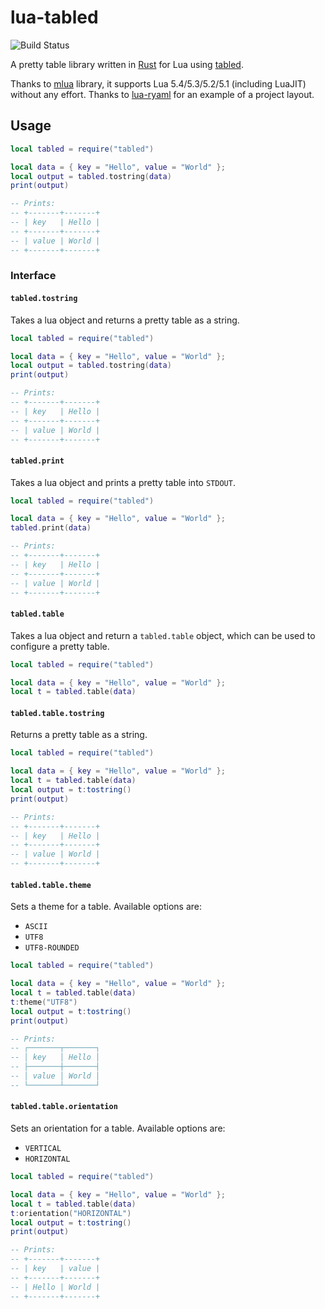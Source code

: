 # lua-tabled
![Build Status]

[Build Status]: https://github.com/zhiburt/lua-tabled/workflows/CI/badge.svg

A pretty table library written in [Rust] for Lua using [tabled].

Thanks to [mlua] library, it supports Lua 5.4/5.3/5.2/5.1 (including LuaJIT) without any effort.
Thanks to [lua-ryaml] for an example of a project layout.

[Rust]: https://www.rust-lang.org
[tabled]: https://github.com/zhiburt/tabled
[mlua]: https://github.com/khvzak/mlua
[lua-ryaml]: https://github.com/khvzak/

## Usage

```lua
local tabled = require("tabled")

local data = { key = "Hello", value = "World" };
local output = tabled.tostring(data)
print(output)

-- Prints:
-- +-------+-------+
-- | key   | Hello |
-- +-------+-------+
-- | value | World |
-- +-------+-------+
```

### Interface

#### `tabled.tostring`

Takes a lua object and returns a pretty table as a string.

```lua
local tabled = require("tabled")

local data = { key = "Hello", value = "World" };
local output = tabled.tostring(data)
print(output)

-- Prints:
-- +-------+-------+
-- | key   | Hello |
-- +-------+-------+
-- | value | World |
-- +-------+-------+
```

#### `tabled.print`

Takes a lua object and prints a pretty table into `STDOUT`.

```lua
local tabled = require("tabled")

local data = { key = "Hello", value = "World" };
tabled.print(data)

-- Prints:
-- +-------+-------+
-- | key   | Hello |
-- +-------+-------+
-- | value | World |
-- +-------+-------+
```

#### `tabled.table`

Takes a lua object and return a `tabled.table` object, which can be used to configure a pretty table.

```lua
local tabled = require("tabled")

local data = { key = "Hello", value = "World" };
local t = tabled.table(data)
```

#### `tabled.table.tostring`

Returns a pretty table as a string. 

```lua
local tabled = require("tabled")

local data = { key = "Hello", value = "World" };
local t = tabled.table(data)
local output = t:tostring()
print(output)

-- Prints:
-- +-------+-------+
-- | key   | Hello |
-- +-------+-------+
-- | value | World |
-- +-------+-------+
```

#### `tabled.table.theme`

Sets a theme for a table.
Available options are:

- `ASCII`
- `UTF8`
- `UTF8-ROUNDED`


```lua
local tabled = require("tabled")

local data = { key = "Hello", value = "World" };
local t = tabled.table(data)
t:theme("UTF8")
local output = t:tostring()
print(output)

-- Prints:
-- ┌───────┬───────┐
-- │ key   │ Hello │
-- ├───────┼───────┤
-- │ value │ World │
-- └───────┴───────┘
```

#### `tabled.table.orientation`

Sets an orientation for a table.
Available options are:

- `VERTICAL`
- `HORIZONTAL`


```lua
local tabled = require("tabled")

local data = { key = "Hello", value = "World" };
local t = tabled.table(data)
t:orientation("HORIZONTAL")
local output = t:tostring()
print(output)

-- Prints:
-- +-------+-------+
-- | key   | value |
-- +-------+-------+
-- | Hello | World |
-- +-------+-------+
```
